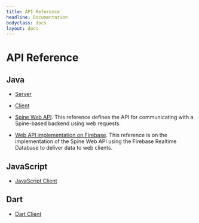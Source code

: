 ```yaml
---
title: API Reference
headline: Documentation
bodyclass: docs
layout: docs
---
```

# API Reference

## Java

- [Server](https://spine.io/core-java/reference/server/index.html)

- [Client](https://spine.io/core-java/reference/client/index.html)

- [Spine Web API](https://spine.io/web/reference/web/index.html).
This reference defines the API for communicating with a Spine-based backend using web requests.

- [Web API implementation on Firebase](https://spine.io/web/reference/firebase-web/index.html).
This reference is on the implementation of the Spine Web API using the Firebase Realtime Database
to deliver data to web clients.

## JavaScript
- [JavaScript Client](https://spine.io/web/reference/client-js/index.html)

## Dart
- [Dart Client](https://spine.io/dart/reference/client/index.html)
